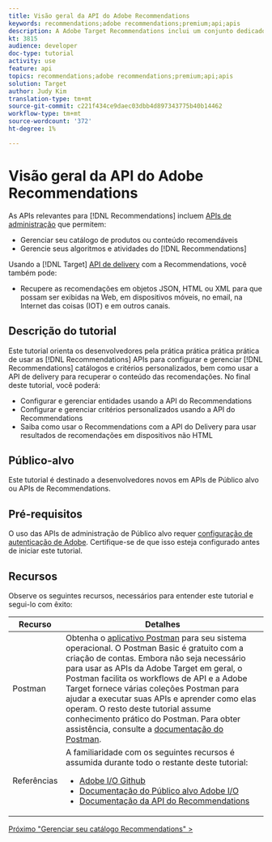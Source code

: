 ```yaml
---
title: Visão geral da API do Adobe Recommendations
keywords: recommendations;adobe recommendations;premium;api;apis
description: A Adobe Target Recommendations inclui um conjunto dedicado de APIs que permitem gerenciar seu catálogo de produtos e/ou conteúdo recomendáveis; gerenciar seus algoritmos e campanhas de recomendações; e fornecer recomendações em objetos JSON, HTML ou XML a serem exibidos em Web, dispositivos móveis, email, IOT e outros canais.
kt: 3815
audience: developer
doc-type: tutorial
activity: use
feature: api
topics: recommendations;adobe recommendations;premium;api;apis
solution: Target
author: Judy Kim
translation-type: tm+mt
source-git-commit: c221f434ce9daec03dbb4d897343775b40b14462
workflow-type: tm+mt
source-wordcount: '372'
ht-degree: 1%

---
```



# Visão geral da API do Adobe Recommendations

As APIs relevantes para [!DNL Recommendations] incluem [APIs de administração](https://docs.adobe.com/content/help/en/target/using/apis/api-overview.html) que permitem:

* Gerenciar seu catálogo de produtos ou conteúdo recomendáveis
* Gerencie seus algoritmos e atividades do [!DNL Recommendations]

Usando a [!DNL Target] [API de delivery](https://docs.adobe.com/content/help/en/target/using/apis/api-overview.html) com a Recommendations, você também pode:

* Recupere as recomendações em objetos JSON, HTML ou XML para que possam ser exibidas na Web, em dispositivos móveis, no email, na Internet das coisas (IOT) e em outros canais.

## Descrição do tutorial

Este tutorial orienta os desenvolvedores pela prática prática prática prática de usar as [!DNL Recommendations] APIs para configurar e gerenciar [!DNL Recommendations] catálogos e critérios personalizados, bem como usar a API de delivery para recuperar o conteúdo das recomendações. No final deste tutorial, você poderá:

* Configurar e gerenciar entidades usando a API do Recommendations
* Configurar e gerenciar critérios personalizados usando a API do Recommendations
* Saiba como usar o Recommendations com a API do Delivery para usar resultados de recomendações em dispositivos não HTML

## Público-alvo

Este tutorial é destinado a desenvolvedores novos em APIs de Público alvo ou APIs de Recommendations.

## Pré-requisitos

O uso das APIs de administração de Público alvo requer [configuração de autenticação de Adobe](../apis/configure-io-target-integration.md). Certifique-se de que isso esteja configurado antes de iniciar este tutorial.

## Recursos

Observe os seguintes recursos, necessários para entender este tutorial e segui-lo com êxito:

| Recurso | Detalhes |
| --- | --- |
| Postman | Obtenha o [aplicativo Postman](https://www.postman.com/downloads/) para seu sistema operacional. O Postman Basic é gratuito com a criação de contas. Embora não seja necessário para usar as APIs da Adobe Target em geral, o Postman facilita os workflows de API e a Adobe Target fornece várias coleções Postman para ajudar a executar suas APIs e aprender como elas operam. O resto deste tutorial assume conhecimento prático do Postman. Para obter assistência, consulte a [documentação do Postman](https://learning.getpostman.com/). |
| Referências | A familiaridade com os seguintes recursos é assumida durante todo o restante deste tutorial:<UL><li>[Adobe I/O Github](https://github.com/adobeio)</li><li>[Documentação do Público alvo Adobe I/O](https://developers.adobetarget.com/api/#introduction)</li><li>[Documentação da API do Recommendations](https://developers.adobetarget.com/api/recommendations/)</li></ul> |

[Próximo &quot;Gerenciar seu catálogo Recommendations&quot; >](manage-catalog.md)
